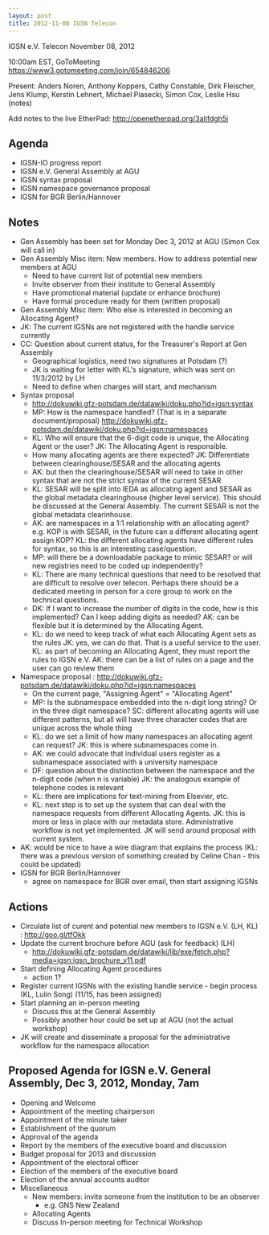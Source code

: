 ```yaml
---
layout: post
title: 2012-11-08 IGSN Telecon
---
```


IGSN e.V. Telecon November 08, 2012

10:00am EST, GoToMeeting https://www3.gotomeeting.com/join/654846206

Present: Anders Noren, Anthony Koppers, Cathy Constable, Dirk Fleischer, Jens Klump, Kerstin Lehnert, Michael Piasecki, Simon Cox, Leslie Hsu (notes)

Add notes to the live EtherPad: http://openetherpad.org/3aIifdgh5i


## Agenda ##

  - IGSN-IO progress report
  - IGSN e.V. General Assembly at AGU
  - IGSN syntax proposal
  - IGSN namespace governance proposal
  - IGSN for BGR Berlin/Hannover

## Notes ##

  - Gen Assembly has been set for Monday Dec 3, 2012 at AGU (Simon Cox will call in)
  - Gen Assembly Misc item: New members. How to address potential new members at AGU
    - Need to have current list of potential new members
    - Invite observer from their institute to General Assembly
    - Have promotional material (update or enhance brochure)
    - Have formal procedure ready for them (written proposal)
  - Gen Assembly Misc item: Who else is interested in becoming an Allocating Agent?
  - JK: The current IGSNs are not registered with the handle service currently
  - CC: Question about current status, for the Treasurer's Report at Gen Assembly
    - Geographical logistics, need two signatures at Potsdam (?)
    - JK is waiting for letter with KL's signature, which was sent on 11/3/2012 by LH
    - Need to define when charges will start, and mechanism
  - Syntax proposal
    - http://dokuwiki.gfz-potsdam.de/datawiki/doku.php?id=igsn:syntax
    - MP: How is the namespace handled? (That is in a separate document/proposal) http://dokuwiki.gfz-potsdam.de/datawiki/doku.php?id=igsn:namespaces
    - KL: Who will ensure that the 6-digit code is unique, the Allocating Agent or the user? JK: The Allocating Agent is responsible.
    - How many allocating agents are there expected? JK: Differentiate between clearinghouse/SESAR and the allocating agents
    - AK: but then the clearinghouse/SESAR will need to take in other syntax that are not the strict syntax of the current SESAR
    - KL: SESAR will be split into IEDA as allocating agent and SESAR as the global metadata clearinghouse (higher level service). This should be discussed at the General Assembly. The current SESAR is not the global metadata clearinhouse.
    - AK: are namespaces in a 1:1 relationship with an allocating agent? e.g. KOP is with SESAR, in the future can a different allocating agent assign KOP? KL: the different allocating agents have different rules for syntax, so this is an interesting case/question. 
    - MP: will there be a downloadable package to mimic SESAR? or will new registries need to be coded up independently?
    - KL: There are many technical questions that need to be resolved that are difficult to resolve over telecon. Perhaps there should be a dedicated meeting in person for a core group to work on the technical questions. 
    - DK: If I want to increase the number of digits in the code, how is this implemented? Can I keep adding digits as needed? AK: can be flexible but it is determined by the Allocating Agent. 
    - KL: do we need to keep track of what each Allocating Agent sets as the rules JK: yes, we can do that. That is a useful service to the user. KL: as part of becoming an Allocating Agent, they must report the rules to IGSN e.V. AK: there can be a list of rules on a page and the user can go review them
  - Namespace proposal : http://dokuwiki.gfz-potsdam.de/datawiki/doku.php?id=igsn:namespaces
    - On the current page, "Assigning Agent" = "Allocating Agent"
    - MP: Is the subnamespace embedded into the n-digit long string? Or in the three digit namespace? SC: different allocating agents will use different patterns, but all will have three character codes that are unique across the whole thing
    - KL: do we set a limit of how many namespaces an allocating agent can request? JK: this is where subnamespaces come in.
    - AK: we could advocate that individual users register as a subnamespace associated with a university namespace
    - DF: question about the distinction between the namespace and the n-digit code (when n is variable) JK: the analogous example of telephone codes is relevant
    - KL: there are implications for text-mining from Elsevier, etc.
    - KL: next step is to set up the system that can deal with the namespace requests from different Allocating Agents. JK: this is more or less in place with our metadata store. Administrative workflow is not yet implemented. JK will send around proposal with current system. 
  - AK: would be nice to have a wire diagram that explains the process (KL: there was a previous version of something created by Celine Chan - this could be updated)
  - IGSN for BGR Berlin/Hannover
    - agree on namespace for BGR over email, then start assigning IGSNs

## Actions ##
  - Circulate list of curent and potential new members to IGSN e.V.  (LH, KL) : http://goo.gl/tfOkk
  - Update the current brochure before AGU (ask for feedback)  (LH)
    - http://dokuwiki.gfz-potsdam.de/datawiki/lib/exe/fetch.php?media=igsn:igsn_brochure_v11.pdf
  - Start defining Allocating Agent procedures 
    - action 1?
  - Register current IGSNs with the existing handle service - begin process (KL, Lulin Song) (11/15, has been assigned)
  - Start planning an in-person meeting
    - Discuss this at the General Assembly
    - Possibly another hour could be set up at AGU (not the actual workshop)
  - JK will create and disseminate a proposal for the administrative workflow for the namespace allocation

## Proposed Agenda for IGSN e.V. General Assembly, Dec 3, 2012, Monday, 7am ##

  - Opening and Welcome
  - Appointment of the meeting chairperson
  - Appointment of the minute taker
  - Establishment of the quorum
  - Approval of the agenda
  - Report by the members of the executive board and discussion
  - Budget proposal for 2013 and discussion
  - Appointment of the electoral officer
  - Election of the members of the executive board
  - Election of the annual accounts auditor
  - Miscellaneous
    - New members: invite someone from the institution to be an observer
      - e.g. GNS New Zealand
    - Allocating Agents
    - Discuss In-person meeting for Technical Workshop
